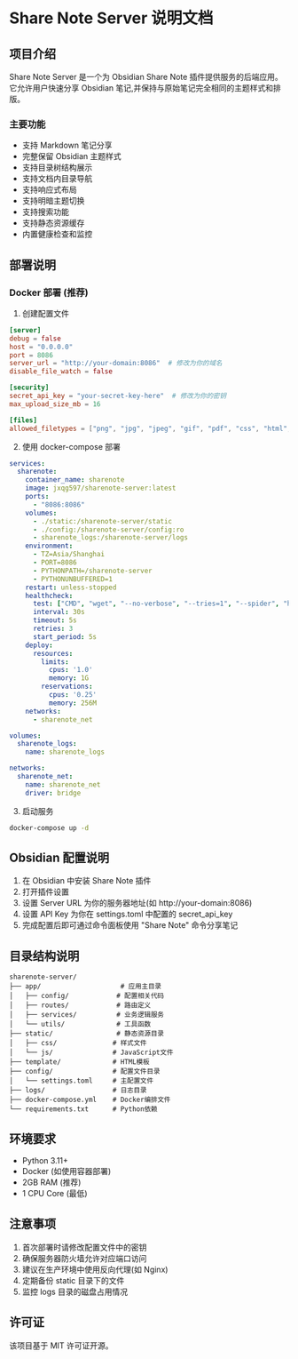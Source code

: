 # Share Note Server 说明文档

## 项目介绍
Share Note Server 是一个为 Obsidian Share Note 插件提供服务的后端应用。它允许用户快速分享 Obsidian 笔记,并保持与原始笔记完全相同的主题样式和排版。

### 主要功能
- 支持 Markdown 笔记分享
- 完整保留 Obsidian 主题样式
- 支持目录树结构展示
- 支持文档内目录导航
- 支持响应式布局
- 支持明暗主题切换
- 支持搜索功能
- 支持静态资源缓存
- 内置健康检查和监控

## 部署说明

### Docker 部署 (推荐)

1. 创建配置文件
```toml
[server]
debug = false
host = "0.0.0.0"
port = 8086
server_url = "http://your-domain:8086"  # 修改为你的域名
disable_file_watch = false

[security]
secret_api_key = "your-secret-key-here"  # 修改为你的密钥
max_upload_size_mb = 16

[files]
allowed_filetypes = ["png", "jpg", "jpeg", "gif", "pdf", "css", "html", "webp", "svg", "ttf", "otf", "woff", "woff2", "js", "ico"]
```

2. 使用 docker-compose 部署
```yaml
services:
  sharenote:
    container_name: sharenote
    image: jxqg597/sharenote-server:latest
    ports:
      - "8086:8086"
    volumes:
      - ./static:/sharenote-server/static
      - ./config:/sharenote-server/config:ro
      - sharenote_logs:/sharenote-server/logs
    environment:
      - TZ=Asia/Shanghai
      - PORT=8086
      - PYTHONPATH=/sharenote-server
      - PYTHONUNBUFFERED=1
    restart: unless-stopped
    healthcheck:
      test: ["CMD", "wget", "--no-verbose", "--tries=1", "--spider", "http://localhost:8086/"]
      interval: 30s
      timeout: 5s
      retries: 3
      start_period: 5s
    deploy:
      resources:
        limits:
          cpus: '1.0'
          memory: 1G
        reservations:
          cpus: '0.25'
          memory: 256M
    networks:
      - sharenote_net

volumes:
  sharenote_logs:
    name: sharenote_logs

networks:
  sharenote_net:
    name: sharenote_net
    driver: bridge
```

3. 启动服务
```bash
docker-compose up -d
```

## Obsidian 配置说明

1. 在 Obsidian 中安装 Share Note 插件
2. 打开插件设置
3. 设置 Server URL 为你的服务器地址(如 http://your-domain:8086)
4. 设置 API Key 为你在 settings.toml 中配置的 secret_api_key
5. 完成配置后即可通过命令面板使用 "Share Note" 命令分享笔记

## 目录结构说明
```
sharenote-server/
├── app/                    # 应用主目录
│   ├── config/            # 配置相关代码
│   ├── routes/            # 路由定义
│   ├── services/          # 业务逻辑服务
│   └── utils/             # 工具函数
├── static/                # 静态资源目录
│   ├── css/              # 样式文件
│   └── js/               # JavaScript文件
├── template/             # HTML模板
├── config/               # 配置文件目录
│   └── settings.toml     # 主配置文件
├── logs/                 # 日志目录
├── docker-compose.yml    # Docker编排文件
└── requirements.txt      # Python依赖
```

## 环境要求
- Python 3.11+
- Docker (如使用容器部署)
- 2GB RAM (推荐)
- 1 CPU Core (最低)

## 注意事项
1. 首次部署时请修改配置文件中的密钥
2. 确保服务器防火墙允许对应端口访问
3. 建议在生产环境中使用反向代理(如 Nginx)
4. 定期备份 static 目录下的文件
5. 监控 logs 目录的磁盘占用情况

## 许可证
该项目基于 MIT 许可证开源。